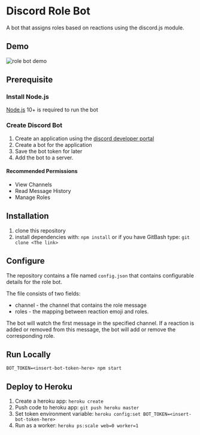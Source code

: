 # Discord Role Bot

A bot that assigns roles based on reactions using the discord.js module.

## Demo

![role bot demo](https://media.giphy.com/media/hu0TaQU0XzbGM0ZuiT/source.gif)

## Prerequisite

### Install Node.js

[Node.js](https://nodejs.org) 10+ is required to run the bot

### Create Discord Bot

1. Create an application using the [discord developer portal](https://discordapp.com/developers)
2. Create a bot for the application
3. Save the bot token for later
4. Add the bot to a server.

#### Recommended Permissions

* View Channels
* Read Message History
* Manage Roles

## Installation

1. clone this repository
2. install dependencies with: `npm install`
or if you have GitBash type: `git clone <The link>`

## Configure

The repository contains a file named `config.json` that contains configurable details for the role bot.

The file consists of two fields:

* channel - the channel that contains the role message
* roles - the mapping between reaction emoji and roles.

The bot will watch the first message in the specified channel.  If a reaction is added or removed from this message, the bot will add or remove the corresponding role.

## Run Locally

```
BOT_TOKEN=<insert-bot-token-here> npm start
```

## Deploy to Heroku

1. Create a heroku app: `heroku create`
2. Push code to heroku app: `git push heroku master`
3. Set token environment variable: `heroku config:set BOT_TOKEN=<insert-bot-token-here>`
4. Run as a worker: `heroku ps:scale web=0 worker=1`
